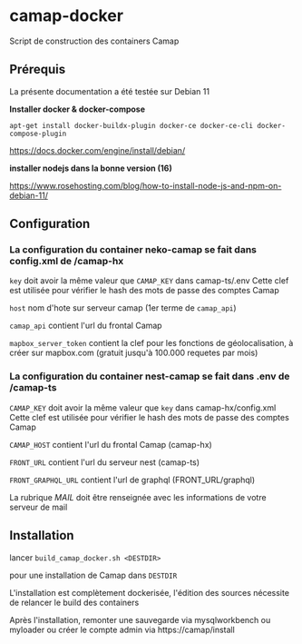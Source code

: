 # camap-docker

Script de construction des containers Camap


## Prérequis

La présente documentation a été testée sur Debian 11

**Installer docker & docker-compose**

```apt-get install docker-buildx-plugin docker-ce docker-ce-cli docker-compose-plugin```

https://docs.docker.com/engine/install/debian/


**installer nodejs dans la bonne version (16)**

https://www.rosehosting.com/blog/how-to-install-node-js-and-npm-on-debian-11/

## Configuration

### La configuration du container neko-camap se fait dans __config.xml__ de <DESTDIR>/camap-hx

```key``` doit avoir la même valeur que ```CAMAP_KEY``` dans camap-ts/.env
Cette clef est utilisée pour vérifier le hash des mots de passe des comptes Camap

```host``` nom d'hote sur serveur camap (1er terme de ```camap_api```)

```camap_api``` contient l'url du frontal Camap

```mapbox_server_token``` contient la clef pour les fonctions de géolocalisation, à créer sur mapbox.com (gratuit jusqu'à 100.000 requetes par mois)

### La configuration du container nest-camap se fait dans __.env__ de <DESTDIR>/camap-ts

```CAMAP_KEY``` doit avoir la même valeur que ```key``` dans camap-hx/config.xml
Cette clef est utilisée pour vérifier le hash des mots de passe des comptes Camap

```CAMAP_HOST``` contient l'url du frontal Camap (camap-hx)

```FRONT_URL``` contient l'url du serveur nest (camap-ts)

```FRONT_GRAPHQL_URL``` contient l'url de graphql (FRONT_URL/graphql)

La rubrique _MAIL_ doit être renseignée avec les informations de votre serveur de mail

## Installation

lancer
`build_camap_docker.sh <DESTDIR>`

pour une installation de Camap dans ```DESTDIR```

L'installation est complètement dockerisée, l'édition des sources nécessite de relancer le build des containers

Après l'installation, remonter une sauvegarde via mysqlworkbench ou myloader ou créer le compte admin via https://camap/install

